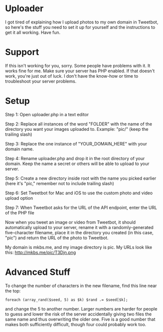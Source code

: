 Uploader
=============

I got tired of explaining how I upload photos to my own domain in Tweetbot, so here's the stuff you need to set it up for yourself and the instructions to get it all working. Have fun.

Support
=============

If this isn't working for you, sorry. Some people have problems with it. It works fine for me. Make sure your server has PHP enabled. If that doesn't work, you're just out of luck. I don't have the know-how or time to troubleshoot your server problems.

Setup
=============

Step 1: Open uploader.php in a text editor

Step 2: Replace all instances of the word "FOLDER" with the name of the directory you want your images uploaded to. Example: "pic/" (keep the trailing slash)

Step 3: Replace the one instance of "YOUR_DOMAIN_HERE" with your domain name.

Step 4: Rename uploader.php and drop it in the root directory of your domain. Keep the name a secret or others will be able to upload to your server.

Step 5: Create a new directory inside root with the name you picked earlier (here it's "pic," remember not to include trailing slash)

Step 6: Set Tweetbot for Mac and iOS to use the custom photo and video upload option

Step 7: When Tweetbot asks for the URL of the API endpoint, enter the URL of the PHP file


Now when you tweet an image or video from Tweetbot, it should automatically upload to your server, rename it with a randomly-generated five-character filename, place it in the directory you created (in this case, "pic") and return the URL of the photo to Tweetbot.

My domain is mkbs.me, and my image directory is pic. My URLs look like this: http://mkbs.me/pic/T3Djn.png


Advanced Stuff
=============

To change the number of characters in the new filename, find this line near the top:

    foreach (array_rand($seed, 5) as $k) $rand .= $seed[$k];

and change the 5 to another number. Larger numbers are harder for people to guess and lower the risk of the server accidentally giving two files the same name and thus overwriting the older one. Five is a good number that makes both sufficiently difficult, though four could probably work too.
